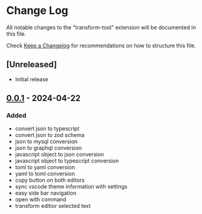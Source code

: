 # Change Log

All notable changes to the "transform-tool" extension will be documented in this file.

Check [Keep a Changelog](http://keepachangelog.com/) for recommendations on how to structure this file.

## [Unreleased]

- Initial release

## [0.0.1] - 2024-04-22

### Added

- convert json to typescript
- convert json to zod schema
- json to mysql conversion
- json to graphql conversion
- javascript object to json conversion
- javascript object to typescript conversion
- toml to yaml conversion
- yaml to toml conversion
- copy button on both editors
- sync vscode theme information with settings
- easy side bar navigation
- open with command
- transform editior selected text

[0.0.1]: https://github.com/Sourcepride/vscode-transorm-tools/releases/tag/0.0.1
